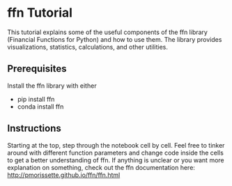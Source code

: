 # ffn Tutorial

This tutorial explains some of the useful components of the ffn library (Financial Functions for Python) and how to use them. The library provides visualizations, statistics, calculations, and other utilities.

## Prerequisites
Install the ffn library with either
- pip install ffn
- conda install ffn

## Instructions
Starting at the top, step through the notebook cell by cell. Feel free to tinker around with different function parameters and change code inside the cells to get a better understanding of ffn. If anything is unclear or you want more explanation on something, check out the ffn documentation here: <http://pmorissette.github.io/ffn/ffn.html>